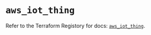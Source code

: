 # `aws_iot_thing`

Refer to the Terraform Registory for docs: [`aws_iot_thing`](https://registry.terraform.io/providers/hashicorp/aws/4.63.0/docs/resources/iot_thing).
